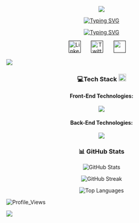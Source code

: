 <!--header-->
<p align="center">
  <a href="https://github.com/CodeWhiteWeb"><img src="https://capsule-render.vercel.app/api?type=waving&color=0:ff1493,100:ffd700&height=120&section=header&animation=twinkling" /></a>
</p>

<!--NAME-->
<p align="center">
  <a href="https://git.io/typing-svg">
    <img src="https://readme-typing-svg.herokuapp.com?font=Fira+Code&weight=500&size=24&pause=1000&color=FF1493&center=true&vCenter=true&repeat=false&width=435&lines=Rodolfo+Chivalan" alt="Typing SVG" />
  </a>
</p>

<!--BIO INFO-->
<p align="center">
  <a href="https://git.io/typing-svg"><img src="https://readme-typing-svg.herokuapp.com?font=Fira+Code&weight=500&size=24&pause=1000&color=FF1493&center=true&vCenter=true&width=435&lines=System+Engineering+Student;+Currently+working+on+projects;Love+learning+new+things" alt="Typing SVG" /></a>
</p>

<!-- Social icons section -->
<p align="center">
  <a href=""><img width="32px" alt="LinkedIn" title="LinkedIn" src="https://i.imgur.com/yRpa1dQ.png"/></a>
  &#8287;&#8287;&#8287;&#8287;&#8287;  
  <a href=""><img width="32px" alt="Twitter" title="Twitter" src="https://i.imgur.com/AixJgnm.png"/></a>
  &#8287;&#8287;&#8287;&#8287;&#8287;
  <a href="" alt="Discord" title="Dev Pro Tips Discord Server"><img width="32px" src="https://i.imgur.com/OViZO8J.png"/></a>
  &#8287;&#8287;&#8287;&#8287;&#8287;
</p>

<!--Portafolio-->
<a href=""><img src="https://img.shields.io/website?down_color=red&down_message=Under%20work&label=Portfolio&logo=github&style=for-the-badge&up_color=blue&up_message=Working&url=https%3A%2F%2FCodewhiteweb.cf"></a>

<!--Tech used-->
<h3 align="center" id="tech-stack-">💻Tech Stack <img width="20px" src = "https://media2.giphy.com/media/QssGEmpkyEOhBCb7e1/giphy.gif?cid=ecf05e47a0n3gi1bfqntqmob8g9aid1oyj2wr3ds3mg700bl&rid=giphy.gif" width = 5%></h3>
<h4 align="center">Front-End Technologies:</h4>
<p align="center">
  <img src="https://skillicons.dev/icons?i=js,ts,html,css,react,nextjs,materialui,tailwind,figma" />
</p>

<h4 align="center"> Back-End Technologies: </h4>
<p align="center">
  <img src="https://skillicons.dev/icons?i=java,python,nodejs,mongodb,mysql,postgres,git" />
</p>

<!--Tech statistics-->
<h3 align="center">📊 GitHub Stats</h3>
<p align="center">
  <img src="https://github-readme-stats.vercel.app/api?username=Rodolfoba1&show_icons=true&theme=radical" alt="GitHub Stats" />
</p>

<p align="center">
  <img src="https://github-readme-streak-stats.herokuapp.com/?user=Rodolfoba1&theme=radical" alt="GitHub Streak" />
</p>

<p align="center">
  <img src="https://github-readme-stats.vercel.app/api/top-langs/?username=Rodolfoba1&layout=compact&theme=radical" alt="Top Languages" />
</p>

<!--Visitors-->
<p><img src="https://komarev.com/ghpvc/?username=Rodolfoba1;style=for-the-badge&amp;label=Visitors+Count&amp;color=brightgreen" alt="Profile_Views" /> 
</p>

<!--footer-->
<p>
  <img src="https://capsule-render.vercel.app/api?type=waving&color=0:ff1493,100:ffd700&height=100&section=footer" />
</p>
